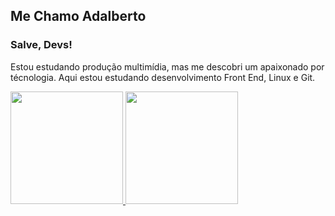 ## Me Chamo Adalberto
### Salve, Devs!
Estou estudando produção multimídia, mas me descobri um apaixonado por técnologia. Aqui estou estudando desenvolvimento Front End, Linux e Git.

<div>
<a href="https://github.com/BetoPS93">
<img loading="lazy" height="180em" src="https://github-readme-stats.vercel.app/api/top-langs/?username=BetoPS93&layout=compact&langs_count=7&theme=dracula"/>
<img loading="lazy" height="180em" src="https://github-readme-stats.vercel.app/api?username=BetoPS93&show_icons=true&theme=dracula&include_all_commits=true&count_private=true"/>
</div>

<!--
**BetoPS93/BetoPS93** is a ✨ _special_ ✨ repository because its `README.md` (this file) appears on your GitHub profile.

Here are some ideas to get you started:

- 🔭 I’m currently working on ...
- 🌱 I’m currently learning ...
- 👯 I’m looking to collaborate on ...
- 🤔 I’m looking for help with ...
- 💬 Ask me about ...
- 📫 How to reach me: ...
- 😄 Pronouns: ...
- ⚡ Fun fact: ...
-->
